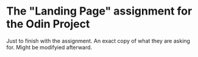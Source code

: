 # The "Landing Page" assignment for the Odin Project

Just to finish with the assignment.
An exact copy of what they are asking for.
Might be modifyied afterward.
